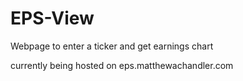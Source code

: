 # EPS-View
Webpage to enter a ticker and get earnings chart

currently being hosted on eps.matthewachandler.com
